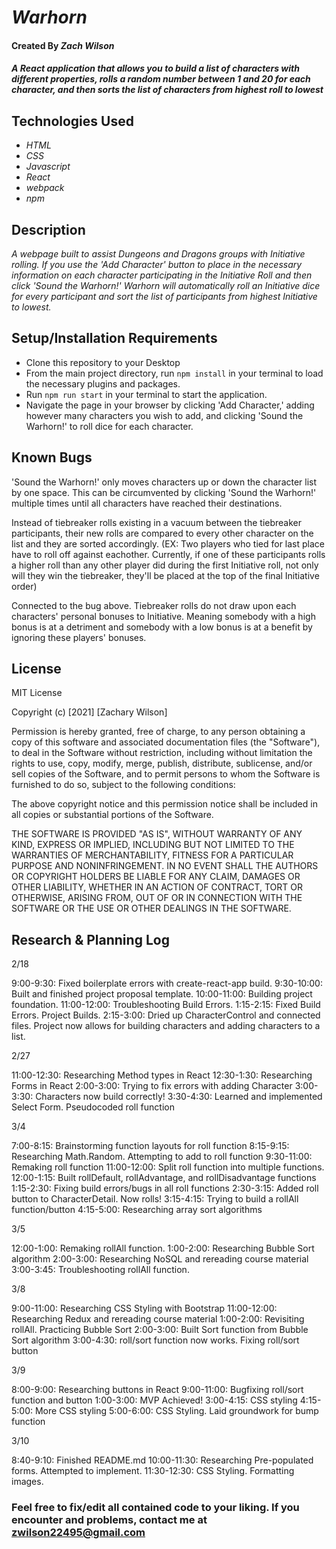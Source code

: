 # _Warhorn_

#### Created By _**Zach Wilson**_

#### _A React application that allows you to build a list of characters with different properties, rolls a random number between 1 and 20 for each character, and then sorts the list of characters from highest roll to lowest_

## Technologies Used

* _HTML_
* _CSS_
* _Javascript_
* _React_
* _webpack_
* _npm_

## Description

_A webpage built to assist Dungeons and Dragons groups with Initiative rolling. If you use the 'Add Character' button to place in the necessary information on each character participating in the Initiative Roll and then click 'Sound the Warhorn!' Warhorn will automatically roll an Initiative dice for every participant and sort the list of participants from highest Initiative to lowest._

## Setup/Installation Requirements

* Clone this repository to your Desktop
* From the main project directory, run `npm install` in your terminal to load the necessary plugins and packages.
* Run `npm run start` in your terminal to start the application.
* Navigate the page in your browser by clicking 'Add Character,' adding however many characters you wish to add, and clicking 'Sound the Warhorn!' to roll dice for each character.

## Known Bugs

'Sound the Warhorn!' only moves characters up or down the character list by one space. This can be circumvented by clicking 'Sound the Warhorn!' multiple times until all characters have reached their destinations.

Instead of tiebreaker rolls existing in a vacuum between the tiebreaker participants, their new rolls are compared to every other character on the list and they are sorted accordingly. (EX: Two players who tied for last place have to roll off against eachother. Currently, if one of these participants rolls a higher roll than any other player did during the first Initiative roll, not only will they win the tiebreaker, they'll be placed at the top of the final Initiative order)

Connected to the bug above. Tiebreaker rolls do not draw upon each characters' personal bonuses to Initiative. Meaning somebody with a high bonus is at a detriment and somebody with a low bonus is at a benefit by ignoring these players' bonuses.

## License

MIT License

Copyright (c) [2021] [Zachary Wilson]

Permission is hereby granted, free of charge, to any person obtaining a copy
of this software and associated documentation files (the "Software"), to deal
in the Software without restriction, including without limitation the rights
to use, copy, modify, merge, publish, distribute, sublicense, and/or sell
copies of the Software, and to permit persons to whom the Software is
furnished to do so, subject to the following conditions:

The above copyright notice and this permission notice shall be included in all
copies or substantial portions of the Software.

THE SOFTWARE IS PROVIDED "AS IS", WITHOUT WARRANTY OF ANY KIND, EXPRESS OR
IMPLIED, INCLUDING BUT NOT LIMITED TO THE WARRANTIES OF MERCHANTABILITY,
FITNESS FOR A PARTICULAR PURPOSE AND NONINFRINGEMENT. IN NO EVENT SHALL THE
AUTHORS OR COPYRIGHT HOLDERS BE LIABLE FOR ANY CLAIM, DAMAGES OR OTHER
LIABILITY, WHETHER IN AN ACTION OF CONTRACT, TORT OR OTHERWISE, ARISING FROM,
OUT OF OR IN CONNECTION WITH THE SOFTWARE OR THE USE OR OTHER DEALINGS IN THE
SOFTWARE.


## Research & Planning Log

2/18

9:00-9:30: Fixed boilerplate errors with create-react-app build.
9:30-10:00: Built and finished project proposal template.
10:00-11:00: Building project foundation.
11:00-12:00: Troubleshooting Build Errors.
1:15-2:15: Fixed Build Errors. Project Builds.
2:15-3:00: Dried up CharacterControl and connected files. Project now allows for building characters and adding characters to a list.

2/27

11:00-12:30: Researching Method types in React
12:30-1:30: Researching Forms in React
2:00-3:00: Trying to fix errors with adding Character
3:00-3:30: Characters now build correctly!
3:30-4:30: Learned and implemented Select Form. Pseudocoded roll function

3/4

7:00-8:15: Brainstorming function layouts for roll function
8:15-9:15: Researching Math.Random. Attempting to add to roll function
9:30-11:00: Remaking roll function
11:00-12:00: Split roll function into multiple functions.
12:00-1:15: Built rollDefault, rollAdvantage, and rollDisadvantage functions
1:15-2:30: Fixing build errors/bugs in all roll functions
2:30-3:15: Added roll button to CharacterDetail. Now rolls!
3:15-4:15: Trying to build a rollAll function/button
4:15-5:00: Researching array sort algorithms

3/5

12:00-1:00: Remaking rollAll function.
1:00-2:00: Researching Bubble Sort algorithm
2:00-3:00: Researching NoSQL and rereading course material
3:00-3:45: Troubleshooting rollAll function.

3/8

9:00-11:00: Researching CSS Styling with Bootstrap
11:00-12:00: Researching Redux and rereading course material
1:00-2:00: Revisiting rollAll. Practicing Bubble Sort 
2:00-3:00: Built Sort function from Bubble Sort algorithm
3:00-4:30: roll/sort function now works. Fixing roll/sort button

3/9

8:00-9:00: Researching buttons in React
9:00-11:00: Bugfixing roll/sort function and button
1:00-3:00: MVP Achieved!
3:00-4:15: CSS styling
4:15-5:00: More CSS styling
5:00-6:00: CSS Styling. Laid groundwork for bump function

3/10

8:40-9:10: Finished README.md
10:00-11:30: Researching Pre-populated forms. Attempted to implement.
11:30-12:30: CSS Styling. Formatting images.

### Feel free to fix/edit all contained code to your liking. If you encounter and problems, contact me at zwilson22495@gmail.com